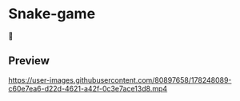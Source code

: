 # Snake-game
🐍
## Preview

https://user-images.githubusercontent.com/80897658/178248089-c60e7ea6-d22d-4621-a42f-0c3e7ace13d8.mp4
